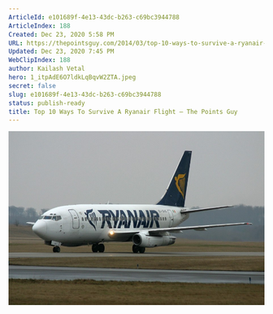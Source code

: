 ```yaml
---
ArticleId: e101689f-4e13-43dc-b263-c69bc3944788
ArticleIndex: 188
Created: Dec 23, 2020 5:58 PM
URL: https://thepointsguy.com/2014/03/top-10-ways-to-survive-a-ryanair-flight/
Updated: Dec 23, 2020 7:45 PM
WebClipIndex: 188
author: Kailash Vetal
hero: 1_itpAdE6O7ldkLqBqvW2ZTA.jpeg
secret: false
slug: e101689f-4e13-43dc-b263-c69bc3944788
status: publish-ready
title: Top 10 Ways To Survive A Ryanair Flight – The Points Guy
---
```

![Ryanair_737-200_EI-CKS.jpg](188%20cd1fc1e11e464100815b8d604eb4def4/Ryanair_737-200_EI-CKS.jpg)
